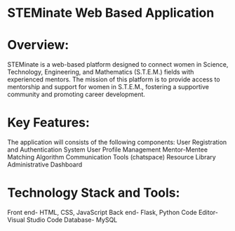 # STEMinate Web Based Application


# Overview:

STEMinate is a web-based platform designed to connect women in Science, Technology, Engineering, and Mathematics (S.T.E.M.) fields with experienced mentors. The mission of this platform is to provide access to mentorship and support for women in S.T.E.M., fostering a supportive community and promoting career development.


# Key Features:
The application will consists of the following components:
User Registration and Authentication System
User Profile Management
Mentor-Mentee Matching Algorithm
Communication Tools (chatspace)
Resource Library
Administrative Dashboard


# Technology Stack and Tools:
Front end- HTML, CSS, JavaScript
Back end- Flask, Python Code Editor- Visual Studio Code Database- MySQL 



